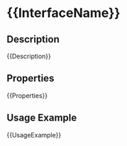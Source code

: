 # {{InterfaceName}}

## Description
{{Description}}

## Properties
{{Properties}}

## Usage Example
{{UsageExample}}
